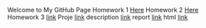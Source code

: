 Welcome to My GitHub Page
Homework 1
[Here](hw/hw1.html)
Homework 2
[Here](IE360_HW2_HasanAlpYıldızlar-1-.html)
Homework 3
[link](https://moodle.boun.edu.tr/login/login.php)
Proje
[link](wmape.xlsx)
description
[link](ProjectDescriptin.pdf)
report
[link](IE360ProjectReport.pdf)
html
[link](group21_project.html)
